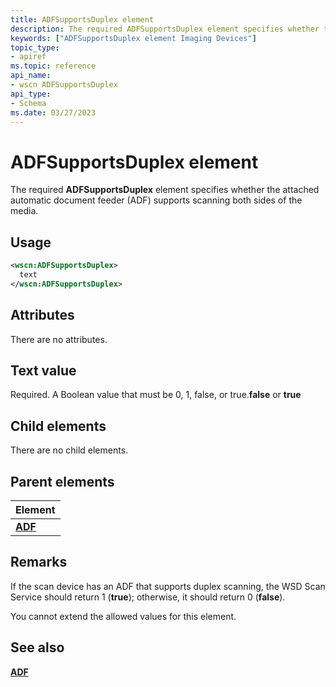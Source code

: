 ```yaml
---
title: ADFSupportsDuplex element
description: The required ADFSupportsDuplex element specifies whether the attached automatic document feeder (ADF) supports scanning both sides of the media.
keywords: ["ADFSupportsDuplex element Imaging Devices"]
topic_type:
- apiref
ms.topic: reference
api_name:
- wscn ADFSupportsDuplex
api_type:
- Schema
ms.date: 03/27/2023
---
```


# ADFSupportsDuplex element

The required **ADFSupportsDuplex** element specifies whether the attached automatic document feeder (ADF) supports scanning both sides of the media.

## Usage

```xml
<wscn:ADFSupportsDuplex>
  text
</wscn:ADFSupportsDuplex>
```

## Attributes

There are no attributes.

## Text value

Required. A Boolean value that must be 0, 1, false, or true.**false** or **true**

## Child elements

There are no child elements.

## Parent elements

| Element |
|--|
| [**ADF**](adf.md) |

## Remarks

If the scan device has an ADF that supports duplex scanning, the WSD Scan Service should return 1 (**true**); otherwise, it should return 0 (**false**).

You cannot extend the allowed values for this element.

## See also

[**ADF**](adf.md)
